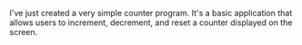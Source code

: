 I've just created a very simple counter program. It's a basic application that allows users to increment, decrement, and reset a counter displayed on the screen.
